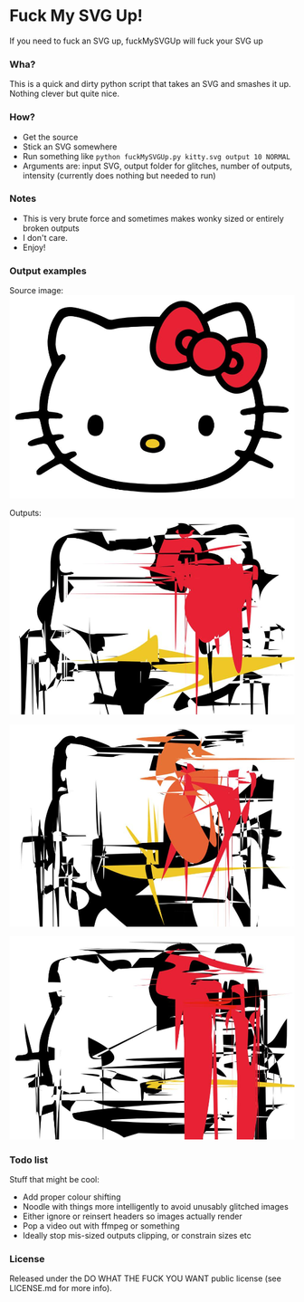 # Fuck My SVG Up!
If you need to fuck an SVG up, fuckMySVGUp will fuck your SVG up

### Wha?
This is a quick and dirty python script that takes an SVG and smashes it up. Nothing clever but quite nice.

### How?
- Get the source
- Stick an SVG somewhere
- Run something like `python fuckMySVGUp.py kitty.svg output 10 NORMAL`
- Arguments are: input SVG, output folder for glitches, number of outputs, intensity (currently does nothing but needed to run)

### Notes
- This is very brute force and sometimes makes wonky sized or entirely broken outputs
- I don't care.
- Enjoy!

### Output examples
Source image:
![original](https://raw.githubusercontent.com/danhett/fuckMySVGUp/master/examples/orig.jpg)

Outputs:
![image1](https://raw.githubusercontent.com/danhett/fuckMySVGUp/master/examples/glitch1.jpg)

![image2](https://raw.githubusercontent.com/danhett/fuckMySVGUp/master/examples/glitch2.jpg)

![image2](https://raw.githubusercontent.com/danhett/fuckMySVGUp/master/examples/glitch3.jpg)

### Todo list
Stuff that might be cool:
- Add proper colour shifting
- Noodle with things more intelligently to avoid unusably glitched images
- Either ignore or reinsert headers so images actually render
- Pop a video out with ffmpeg or something
- Ideally stop mis-sized outputs clipping, or constrain sizes etc 

### License
Released under the DO WHAT THE FUCK YOU WANT public license (see LICENSE.md for more info).
